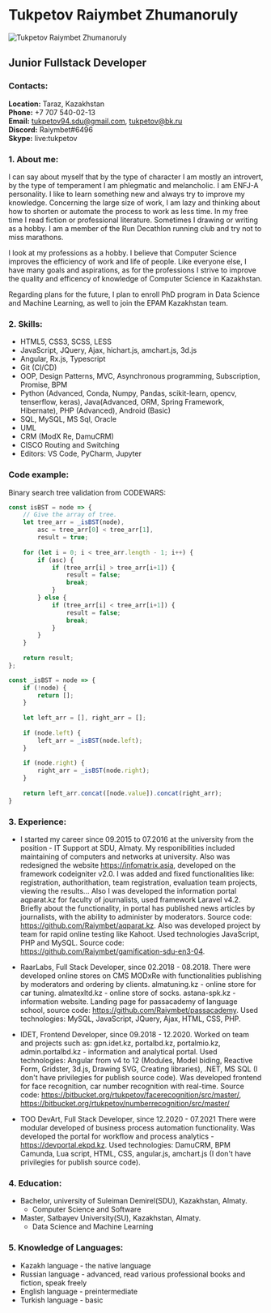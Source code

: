 # Tukpetov Raiymbet Zhumanoruly
![Tukpetov Raiymbet Zhumanoruly](/assets/images/1631770078462.jpg)
## Junior Fullstack Developer

### Contacts:

**Location:** Taraz, Kazakhstan\
**Phone:** +7 707 540-02-13\
**Email:** tukpetov94.sdu@gmail.com, tukpetov@bk.ru\
**Discord:** Raiymbet#6496\
**Skype:** live:tukpetov

### 1. About me:
I can say about myself that by the type of character I am mostly an introvert, by the type of temperament I am phlegmatic and melancholic. I am ENFJ-A personality. I like to learn something new and always try to improve my knowledge. Concerning the large size of work, I am lazy and thinking about how to shorten or automate the process to work as less time. In my free time I read fiction or professional literature. Sometimes I drawing or writing as a hobby. I am a member of the Run Decathlon running club and try not to miss marathons.

I look at my professions as a hobby. I believe that Computer Science improves the efficiency of work and life of people. Like everyone else, I have many goals and aspirations, as for the professions I strive to improve the quality and efficency of knowledge of Computer Science in Kazakhstan.

Regarding plans for the future, I plan to enroll PhD program in Data Science and Machine Learning, as well to join the EPAM Kazakhstan team.

### 2. Skills:
* HTML5, CSS3, SCSS, LESS
* JavaScript, JQuery, Ajax, hichart.js, amchart.js, 3d.js
* Angular, Rx.js, Typescript
* Git (CI/CD)
* OOP, Design Patterns, MVC, Asynchronous programming, Subscription, Promise, BPM
* Python (Advanced, Conda, Numpy, Pandas, scikit-learn, opencv, tenserflow, keras), Java(Advanced, ORM, Spring Framework, Hibernate), PHP (Advanced), Android (Basic)
* SQL, MySQL, MS Sql, Oracle
* UML
* CRM (ModX Re, DamuCRM)
* CISCO Routing and Switching
* Editors: VS Code, PyCharm, Jupyter

### Code example:
Binary search tree validation from CODEWARS:
```javascript
const isBST = node => {
    // Give the array of tree.
    let tree_arr = _isBST(node),
        asc = tree_arr[0] < tree_arr[1],
        result = true;
    
    for (let i = 0; i < tree_arr.length - 1; i++) {
        if (asc) {
            if (tree_arr[i] > tree_arr[i+1]) {
                result = false;
                break;
            }
        } else {
            if (tree_arr[i] < tree_arr[i+1]) {
                result = false;
                break;
            }
        }
    }
    
    return result;
};

const _isBST = node => {
    if (!node) {
        return [];
    }
    
    let left_arr = [], right_arr = [];
    
    if (node.left) {
        left_arr = _isBST(node.left);
    }
    
    if (node.right) {
        right_arr = _isBST(node.right);
    }
    
    return left_arr.concat([node.value]).concat(right_arr);
}
```

### 3. Experience: 
* I started my career since 09.2015 to 07.2016 at the university from the position - IT Support at SDU, Almaty. My responibilities included maintaining of computers and networks at university. Also was redesigned the website <https://infomatrix.asia>, developed on the framework codeigniter v2.0. I was added and fixed functionalities like: registration, authorithation, team registration, evaluation team projects, viewing the results... 
Also I was developed the information portal aqparat.kz for faculty of journalists, used framework Laravel v4.2. Briefly about the functionality, in portal has published news articles by journalists, with the ability to administer by moderators. Source code: <https://github.com/Raiymbet/aqparat.kz>.
Also was developed project by team for rapid online testing like Kahoot. Used technologies JavaScript, PHP and MySQL. Source code: <https://github.com/Raiymbet/gamification-sdu-en3-04>.

* RaarLabs, Full Stack Developer, since 02.2018 - 08.2018.
There were developed online stores on CMS MODxRe with functionalities publishing by moderators and ordering by clients. almatuning.kz - online store for car tuning. almatexltd.kz - online store of socks. astana-spk.kz - information website. Landing page for passacademy of language school, source code: <https://github.com/Raiymbet/passacademy>. Used technologies: MySQL, JavaScript, JQuery, Ajax, HTML, CSS, PHP.

* IDET, Frontend Developer, since 09.2018 - 12.2020.
Worked on team and projects such as: gpn.idet.kz, portalbd.kz, portalmio.kz, admin.portalbd.kz - information and analytical portal. Used technologies: Angular from v4 to 12 (Modules, Model biding, Reactive Form, Gridster, 3d.js, Drawing SVG, Creating libraries), .NET, MS SQL (I don't have privilegies for publish source code).
Was developed frontend for face recognition, car number recognition with real-time. Source code: <https://bitbucket.org/rtukpetov/facerecognition/src/master/>, <https://bitbucket.org/rtukpetov/numberrecognition/src/master/>

* TOO DevArt, Full Stack Developer, since 12.2020 - 07.2021
There were modular developed of business process automation functionality. Was developed the portal for workflow and process analytics - <https://devportal.ekpd.kz>. Used technologies: DamuCRM, BPM Camunda, Lua script, HTML, CSS, angular.js, amchart.js (I don't have privilegies for publish source code).

### 4. Education: 
* Bachelor, university of Suleiman Demirel(SDU), Kazakhstan, Almaty.
    * Computer Science and Software
* Master, Satbayev University(SU), Kazakhstan, Almaty.
    * Data Science and Machine Learning

### 5. Knowledge of Languages:
* Kazakh language - the native language
* Russian language - advanced, read various professional books and fiction, speak freely
* English language - preintermediate
* Turkish language - basic